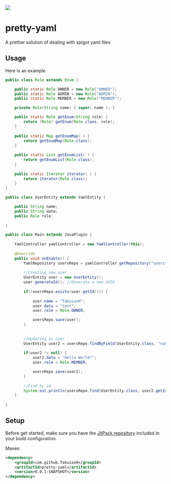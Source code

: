 [![](https://jitpack.io/v/TakuiasH/pretty-yaml.svg)](https://jitpack.io/#TakuiasH/pretty-yaml)

# pretty-yaml
A prettier solution of dealing with spigot yaml files

## Usage
Here is an example

```java
public class Role extends Enum {

	public static Role OWNER = new Role("OWNER");
	public static Role ADMIN = new Role("ADMIN");
	public static Role MEMBER = new Role("MEMBER");

	private Role(String name) { super( name ); }

 	public static Role getEnum(String role) {
 		return (Role) getEnum(Role.class, role);
 	}
 
	public static Map getEnumMap( ) {
		return getEnumMap(Role.class);
	}
 
	public static List getEnumList( ) {
		return getEnumList(Role.class);
	}
 
	public static Iterator iterator( ) {
		return iterator(Role.class);
	}
}
```

```java
public class UserEntity extends YamlEntity {

	public String name;
	public String data;
	public Role role;
	
}
```

```java
public class Main extends JavaPlugin {
	
	YamlController yamlController = new YamlController(this);
	
	@Override
	public void onEnable() {
		YamlRepository usersRepo = yamlController.getRepository("users");
		
		//Creating new user
		UserEntity user = new UserEntity();
		user.generateId(); //Generate a new UUID
		
		if(!usersRepo.exists(user.getId())) {
			
			user.name = "TakuiasH";
			user.data = "test";
			user.role = Role.OWNER;

			usersRepo.save(user);
		}
		
		
		//Updating an user
		UserEntity user2 = usersRepo.findByField(UserEntity.class, "name", "TakuiasH");
		
		if(user2 != null) {
			user2.data = "Hello World!";
			user.role = Role.MEMBER;

			usersRepo.save(user2);
		}
		
		//Find by id
		System.out.println(usersRepo.find(UserEntity.class, user2.getId()).toString());
	}
	
}
```

## Setup
Before get started, make sure you have the [JitPack repository](https://jitpack.io/#TakuiasH/pretty-yaml) included in your build configuration.

Maven
```xml
<dependency>
    <groupId>com.github.TakuiasH</groupId>
    <artifactId>pretty-yaml</artifactId>
    <version>0.0.1-SNAPSHOT</version>
</dependency>
```
